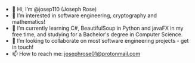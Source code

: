 - 👋 Hi, I’m @josep110 (Joseph Rose)
- 👀 I’m interested in software engineering, cryptography and mathematics!
- 🌱 I’m currently learning C#, BeautifulSoup in Python and javaFX in my free time, and studying for a Bachelor's degree in Computer Science.
- 💞️ I’m looking to collaborate on most software engineering projects - get in touch!
- 📫 How to reach me: josephrose01@protonmail.com

<!---
josep110/josep110 is a ✨ special ✨ repository because its `README.md` (this file) appears on your GitHub profile.
You can click the Preview link to take a look at your changes.
--->
